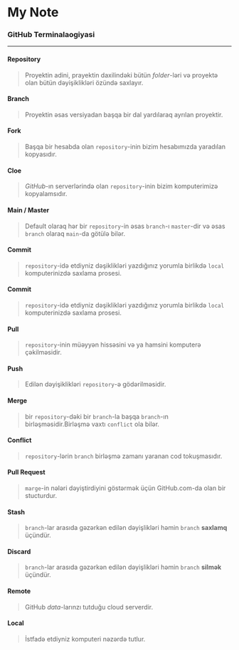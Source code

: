 
# My Note

### GitHub Terminalaogiyasi
***
#### Repository
> Proyektin adini, prayektin daxilindəki bütün _folder_-ləri və proyektə olan bütün dəyişiklikləri özündə saxlayır.

#### Branch
> Proyektin əsas versiyadan başqa bir dal yardılaraq ayrılan proyektir.

#### Fork
> Başqa bir hesabda olan `repository`-inin bizim hesabımızda yaradılan kopyasıdır.

#### Cloe
> _GitHub_-ın serverlərində olan `repository`-inin bizim komputerimizə kopyalamsıdır.

#### Main / Master
> Default olaraq hər bir `repository`-in əsas `branch`-ı `master`-dir və əsas `branch` olaraq `main`-da götülə bilər.

#### Commit
> `repository`-idə etdiyniz dəşiklikləri yazdığınız yorumla birlikdə `local` komputerinizdə saxlama prosesi.


#### Commit
> `repository`-idə etdiyniz dəşiklikləri yazdığınız yorumla birlikdə `local` komputerinizdə saxlama prosesi.


#### Pull
> `repository`-inin müəyyən hissəsini və ya hamsini komputerə çəkilməsidir.

#### Push
> Edilən dəyişiklikləri `repository`-ə  gödərilməsidir.

#### Merge
> bir `repository`-dəki bir `branch`-la başqa `branch`-ın birləşməsidir.Birləşmə vaxtı `conflict` ola bilər.

#### Conflict
> `repository`-lərin `branch` birləşmə zamanı yaranan cod tokuşmasıdır.

#### Pull Request   
> `marge`-in nələri dəyiştirdiyini göstərmək üçün GitHub.com-da olan bir stucturdur.

#### Stash 
> `branch`-lar arasıda gəzərkən edilən dəyişlikləri həmin `branch` **saxlamq** üçündür.

#### Discard
> `branch`-lar arasıda gəzərkən edilən dəyişlikləri həmin `branch` **silmək** üçündür.

#### Remote
> GitHub _data_-larınzı tutduğu cloud serverdir. 

#### Local
> İstfadə etdiyniz komputeri nəzərdə tutlur.